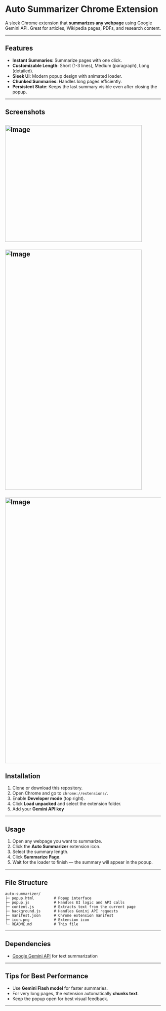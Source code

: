 
# Auto Summarizer Chrome Extension

A sleek Chrome extension that **summarizes any webpage** using Google Gemini API. Great for articles, Wikipedia pages, PDFs, and research content.

---

## Features

- **Instant Summaries**: Summarize pages with one click.
- **Customizable Length**: Short (1-3 lines), Medium (paragraph), Long (detailed).
- **Sleek UI**: Modern popup design with animated loader.
- **Chunked Summaries**: Handles long pages efficiently.
- **Persistent State**: Keeps the last summary visible even after closing the popup.

---

## Screenshots

<img width="442" height="377" alt="Image" src="https://github.com/user-attachments/assets/3dcdbb9d-9a37-41c7-a8e4-3702876fe71d" /></br></br>
<img width="442" height="776" alt="Image" src="https://github.com/user-attachments/assets/cdf9c6f8-8a5e-4d87-a551-f584c7dc0522" /></br></br>
<img width="1823" height="858" alt="Image" src="https://github.com/user-attachments/assets/f4032a1d-3705-4d1d-a426-f6d1fe8c7646" />
---

## Installation

1. Clone or download this repository.
2. Open Chrome and go to `chrome://extensions/`.
3. Enable **Developer mode** (top right).
4. Click **Load unpacked** and select the extension folder.
5. Add your **Gemini API key**

---

## Usage

1. Open any webpage you want to summarize.
2. Click the **Auto Summarizer** extension icon.
3. Select the summary length.
4. Click **Summarize Page**.
5. Wait for the loader to finish — the summary will appear in the popup.

---

## File Structure

```
auto-summarizer/
├─ popup.html         # Popup interface
├─ popup.js           # Handles UI logic and API calls
├─ content.js         # Extracts text from the current page
├─ background.js      # Handles Gemini API requests
├─ manifest.json      # Chrome extension manifest
├─ icon.png           # Extension icon
└─ README.md          # This file

```

---

## Dependencies

- [Google Gemini API](https://developers.generativeai.google/) for text summarization

---

## Tips for Best Performance

- Use **Gemini Flash model** for faster summaries.
- For very long pages, the extension automatically **chunks text**.
- Keep the popup open for best visual feedback.

---


